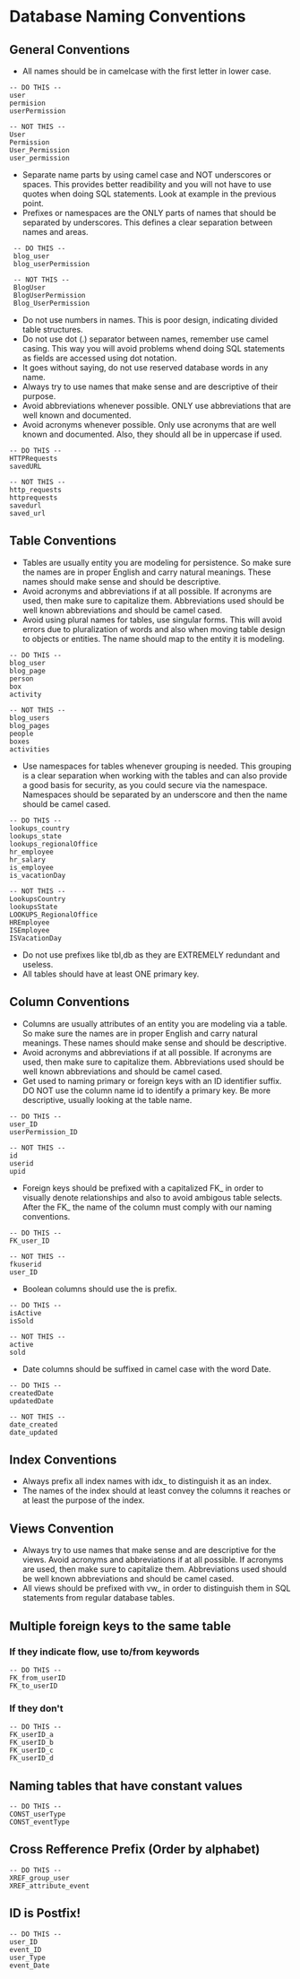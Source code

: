 # Database Naming Conventions


## General Conventions
+ All names should be in camelcase with the first letter in lower case.
```
-- DO THIS --
user
permision
userPermission

-- NOT THIS --
User
Permission
User_Permission
user_permission
```
+ Separate name parts by using camel case and NOT underscores or spaces. This provides better readibility and you will not have to use quotes when doing SQL statements. Look at example in the previous point.
+ Prefixes or namespaces are the ONLY parts of names that should be separated by underscores. This defines a clear separation between names and areas.
```
 -- DO THIS --
 blog_user
 blog_userPermission

 -- NOT THIS --
 BlogUser
 BlogUserPermission
 Blog_UserPermission
```

+ Do not use numbers in names. This is poor design, indicating divided table structures.
+ Do not use dot (.) separator between names, remember use camel casing. This way you will avoid problems whend doing SQL statements as fields are accessed using dot notation.
+ It goes without saying, do not use reserved database words in any name.
+ Always try to use names that make sense and are descriptive of their purpose.
+ Avoid abbreviations whenever possible. ONLY use abbreviations that are well known and documented.
+ Avoid acronyms whenever possible. Only use acronyms that are well known and documented. Also, they should all be in uppercase if used.

```
-- DO THIS --
HTTPRequests
savedURL

-- NOT THIS --
http_requests
httprequests
savedurl
saved_url
```

## Table Conventions

+ Tables are usually entity you are modeling for persistence. So make sure the names are in proper English and carry natural meanings. These names should make sense and should be descriptive.
+ Avoid acronyms and abbreviations if at all possible. If acronyms are used, then make sure to capitalize them. Abbreviations used should be well known abbreviations and should be camel cased.
+ Avoid using plural names for tables, use singular forms. This will avoid errors due to pluralization of words and also when moving table design to objects or entities. The name should map to the entity it is modeling.

```
-- DO THIS --
blog_user
blog_page
person
box
activity

-- NOT THIS --
blog_users
blog_pages
people
boxes
activities
```
+ Use namespaces for tables whenever grouping is needed. This grouping is a clear separation when working with the tables and can also provide a good basis for security, as you could secure via the namespace. Namespaces should be separated by an underscore and then the name should be camel cased.


```
-- DO THIS --
lookups_country
lookups_state
lookups_regionalOffice
hr_employee
hr_salary
is_employee
is_vacationDay

-- NOT THIS --
LookupsCountry
lookupsState
LOOKUPS_RegionalOffice
HREmployee
ISEmployee
ISVacationDay
```

+ Do not use prefixes like tbl,db as they are EXTREMELY redundant and useless.
+ All tables should have at least ONE primary key.

## Column Conventions

+ Columns are usually attributes of an entity you are modeling via a table. So make sure the names are in proper English and carry natural meanings. These names should make sense and should be descriptive.
+ Avoid acronyms and abbreviations if at all possible. If acronyms are used, then make sure to capitalize them. Abbreviations used should be well known abbreviations and should be camel cased.
+ Get used to naming primary or foreign keys with an ID identifier suffix. DO NOT use the column name id to identify a primary key. Be more descriptive, usually looking at the table name.

```
-- DO THIS --
user_ID
userPermission_ID

-- NOT THIS --
id
userid
upid
```
+ Foreign keys should be prefixed with a capitalized FK_ in order to visually denote relationships and also to avoid ambigous table selects. After the FK_ the name of the column must comply with our naming conventions.
```
-- DO THIS --
FK_user_ID

-- NOT THIS --
fkuserid
user_ID
```
+ Boolean columns should use the is prefix.
```
-- DO THIS --
isActive
isSold

-- NOT THIS --
active
sold
```
+ Date columns should be suffixed in camel case with the word Date.
```
-- DO THIS --
createdDate
updatedDate

-- NOT THIS --
date_created
date_updated
```

## Index Conventions

+ Always prefix all index names with idx_ to distinguish it as an index.
+ The names of the index should at least convey the columns it reaches or at least the purpose of the index.



## Views Convention

+ Always try to use names that make sense and are descriptive for the views. Avoid acronyms and abbreviations if at all possible. If acronyms are used, then make sure to capitalize them. Abbreviations used should be well known abbreviations and should be camel cased.
+ All views should be prefixed with vw_ in order to distinguish them in SQL statements from regular database tables.


## Multiple foreign keys to the same table
### If they indicate flow, use to/from keywords
```
-- DO THIS --
FK_from_userID 
FK_to_userID

```

### If they don't 

```
-- DO THIS --
FK_userID_a 
FK_userID_b 
FK_userID_c 
FK_userID_d
```
## Naming tables that have constant values 
```
-- DO THIS --
CONST_userType
CONST_eventType

```

## Cross Refference Prefix (Order by alphabet)

```
-- DO THIS --
XREF_group_user
XREF_attribute_event

```

## ID is Postfix!

```
-- DO THIS --
user_ID
event_ID
user_Type
event_Date

```

